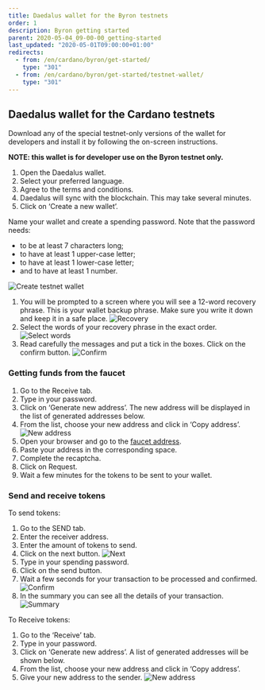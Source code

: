 ```yaml
---
title: Daedalus wallet for the Byron testnets
order: 1
description: Byron getting started
parent: 2020-05-04_09-00-00_getting-started
last_updated: "2020-05-01T09:00:00+01:00"
redirects:
  - from: /en/cardano/byron/get-started/
    type: "301"
  - from: /en/cardano/byron/get-started/testnet-wallet/
    type: "301"
---
```

## Daedalus wallet for the Cardano testnets

Download any of the special testnet-only versions of the wallet for developers and install it by following the on-screen instructions.

__NOTE: this wallet is for developer use on the Byron testnet only.__

<!-- include components/ByronDaedalusDownloaders -->

1. Open the Daedalus wallet.
1. Select your preferred language.
1. Agree to the terms and conditions.
1. Daedalus will sync with the blockchain. This may take several minutes.
1. Click on ‘Create a new wallet’. 

Name your wallet and create a spending password. Note that the password needs: 

- to be at least 7 characters long;
- to have at least 1 upper-case letter;
- to have at least 1 lower-case letter;
- and to have at least 1 number.

![Create testnet wallet](https://ucarecdn.com/5bfcb53a-32b9-47e7-9954-83c61d91aba4/)

1. You will be prompted to a screen where you will see a 12-word recovery phrase. This is your wallet backup phrase. Make sure you write it down and keep it in a safe place.
  ![Recovery](https://ucarecdn.com/44d77fe9-2c49-4a38-9eda-7c9a74abfedd/)
1. Select the words of your recovery phrase in the exact order. 
  ![Select words](https://ucarecdn.com/a3ec23d3-3019-4219-afea-5fec202d26e0/)
1. Read carefully the messages and put a tick in the boxes. Click on the confirm button. 
  ![Confirm](https://ucarecdn.com/37b6279c-7daf-4de1-bae0-3123bae0218a/)


### Getting funds from the faucet

1. Go to the Receive tab.
1. Type in your password.
1. Click on ‘Generate new address’. The new address will be displayed in the list of generated addresses below.
1. From the list, choose your new address and click in ‘Copy address’. 
  ![New address](https://ucarecdn.com/be78169c-e72f-4149-aba5-cbc89e3e4945/)
1. Open your browser and go to the [faucet address](/byron/byron-tools/byron-faucet/).
1. Paste your address in the corresponding space.
1. Complete the recaptcha.
1. Click on Request. 
1. Wait a few minutes for the tokens to be sent to your wallet.

### Send and receive tokens

To send tokens:

1. Go to the SEND tab.
1. Enter the receiver address.
1. Enter the amount of tokens to send.
1. Click on the next button. 
  ![Next](https://ucarecdn.com/cec4d2ab-c48f-4220-beb7-32133d6e55a4/)
1. Type in your spending password.
1. Click on the send button.
1. Wait a few seconds for your transaction to be processed and confirmed. 
  ![Confirm](https://ucarecdn.com/71f870df-d088-4c4a-b422-16eda527f9fe/)
1. In the summary you can see all the details of your transaction. 
  ![Summary](https://ucarecdn.com/10a5a532-62ca-4b04-88c6-afda4ea266b6/)


To Receive tokens:

1. Go to the ‘Receive’ tab.
1. Type in your password.
1. Click on ‘Generate new address’. A list of generated addresses will be shown below.
1. From the list, choose your new address and click in ‘Copy address’.
1. Give your new address to the sender.
  ![New address](https://ucarecdn.com/be78169c-e72f-4149-aba5-cbc89e3e4945/)
